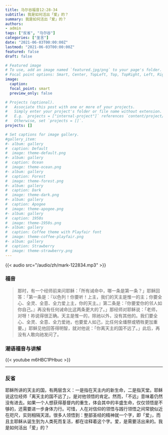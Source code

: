 ```yaml
---
title: 马尔谷福音12:28-34
subtitle: 我是如何活出「爱」的？
summary: 我是如何活出「爱」的？
authors:
- admin
tags: ["反省", "马尔谷"]
categories: ["圣言"]
date: "2021-06-03T00:00:00Z"
lastmod: "2021-06-03T00:00:00Z"
featured: false
draft: false

# Featured image
# To use, add an image named `featured.jpg/png` to your page's folder.
# Focal point options: Smart, Center, TopLeft, Top, TopRight, Left, Right, BottomLeft, Bottom, BottomRight
image:
  caption:
  focal_point: smart
  preview_only: false

# Projects (optional).
#   Associate this post with one or more of your projects.
#   Simply enter your project's folder or file name without extension.
#   E.g. `projects = ["internal-project"]` references `content/project/deep-learning/index.md`.
#   Otherwise, set `projects = []`.
projects: []

# Set captions for image gallery.
#gallery_item:
#- album: gallery
#  caption: Default
#  image: theme-default.png
#- album: gallery
#  caption: Ocean
#  image: theme-ocean.png
#- album: gallery
#  caption: Forest
#  image: theme-forest.png
#- album: gallery
#  caption: Dark
#  image: theme-dark.png
#- album: gallery
#  caption: Apogee
#  image: theme-apogee.png
#- album: gallery
#  caption: 1950s
#  image: theme-1950s.png
#- album: gallery
#  caption: Coffee theme with Playfair font
#  image: theme-coffee-playfair.png
#- album: gallery
#  caption: Strawberry
#  image: theme-strawberry.png
---
```


{{< audio src="/audio/zh/mark-122834.mp3" >}}

### 福音
> 那时，有一个经师前来问耶稣：「所有诫命中，哪一条是第一条？」耶稣回答：「第一条是：『以色列！你要听！上主，我们的天主是惟一的主；你要全心、全灵、全意、全力爱上主，你的天主。』第二条是：『你要爱你的邻人如你自己。』再没有任何诫命比这两条更大的了。」那经师对耶稣说：「老师，对呀！祢说得很正确。天主是惟一的，除祂以外，没有其他的。我们要全心、全灵、全意、全力爱祂，也要爱人如己，比任何全燔祭或牺牲更加重要。」耶稣见他回答得明智，就对他说：「你离天主的国不远了。」此后，再没有人敢向祂发问了。

### 潮语福音与讲解
{{< youtube m6HBC1PHbuc >}}

---
### 反省
耶稣所讲的天主的国，有两层含义：一是指在天主内的新生命，二是指天堂。耶稣说这位经师「离天主的国不远了」，是对他领悟的肯定。然而，「不远」意味着仍然没有进去。如果一个人想获得基督内的重生，体会其中的丰盛生命，仅仅领悟是不够的，还需要进一步身体力行。可惜，人在对信仰的领悟与践行领悟之间常貌似近在咫尺，实则相隔天涯。很多人领悟到：整部圣经的精神就一个字，即「爱」，而且主耶稣从诞生到为人类死而复活，都在诠释着这个字。爱，是需要活出来的。我是如何活出「爱」的？

